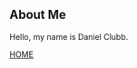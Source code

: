 ## About Me

  Hello, my name is Daniel Clubb. 
  
  
  
 
 

[HOME](https://github.com/danieljclubb/IT1000-Final/blob/master/README.md)
